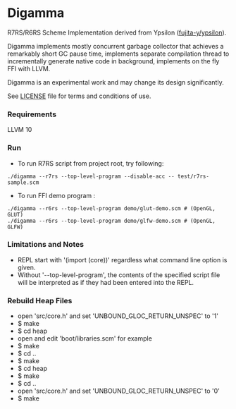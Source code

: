 # Digamma

R7RS/R6RS Scheme Implementation derived from Ypsilon ([fujita-y/ypsilon](https://github.com/fujita-y/ypsilon)).

Digamma implements mostly concurrent garbage collector that achieves a remarkably short GC pause time, implements separate compilation thread to incrementally generate native code in background, implements on the fly FFI with LLVM.

Digamma is an experimental work and may change its design significantly.

See [LICENSE](https://github.com/fujita-y/digamma/blob/master/LICENSE) file for terms and conditions of use.

### Requirements

LLVM 10

### Run

* To run R7RS script from project root, try following:
```
./digamma --r7rs --top-level-program --disable-acc -- test/r7rs-sample.scm
```

* To run FFI demo program :
```
./digamma --r6rs --top-level-program demo/glut-demo.scm # (OpenGL, GLUT)
./digamma --r6rs --top-level-program demo/glfw-demo.scm # (OpenGL, GLFW)
```

### Limitations and Notes

* REPL start with '(import (core))' regardless what command line option is given.
* Without '--top-level-program', the contents of the specified script file will be interpreted as if they had been entered into the REPL.

### Rebuild Heap Files

* open 'src/core.h' and set 'UNBOUND_GLOC_RETURN_UNSPEC' to '1'
* $ make
* $ cd heap
* open and edit 'boot/libraries.scm' for example
* $ make
* $ cd ..
* $ make
* $ cd heap
* $ make
* $ cd ..
* open 'src/core.h' and set 'UNBOUND_GLOC_RETURN_UNSPEC' to '0'
* $ make
